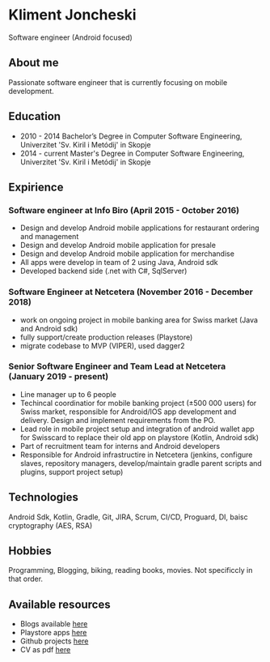 # Kliment Joncheski 
Software engineer (Android focused)

## About me
Passionate software engineer that is currently focusing on mobile development.

## Education
- 2010 - 2014 Bachelor’s Degree in Computer Software Engineering, Univerzitet 'Sv. Kiril i Metódij' in Skopje
- 2014 - current Master's Degree in Computer Software Engineering, Univerzitet 'Sv. Kiril i Metódij' in Skopje

## Expirience

### Software engineer at Info Biro (April 2015 - October 2016)
- Design and develop Android mobile applications for restaurant ordering and management
- Design and develop Android mobile application for presale
- Design and develop Android mobile application for merchandise
- All apps were develop in team of 2 using Java, Android sdk
- Developed backend side (.net with C#, SqlServer)

### Software Engineer at Netcetera (November 2016 - December 2018)
- work on ongoing project in mobile banking area for Swiss market (Java and Android sdk)
- fully support/create production releases (Playstore)
- migrate codebase to MVP (VIPER), used dagger2

### Senior Software Engineer and Team Lead at Netcetera (January 2019 - present)
- Line manager up to 6 people
- Techincal coordinatior for mobile banking project (±500 000 users) for Swiss market, responsible for Android/IOS app development and delivery. Design and implement requirements from the PO.
- Lead role in mobile project setup and integration of android wallet app for Swisscard to replace their old app on playstore (Kotlin, Android sdk)
- Part of recruitment team for interns and Android developers
- Responsible for Android infrastructire in Netcetera (jenkins, configure slaves, repository managers, develop/maintain gradle parent scripts and plugins, support project setup)

## Technologies
Android Sdk, Kotlin, Gradle, Git, JIRA, Scrum, CI/CD, Proguard, DI, baisc cryptography (AES, RSA)

## Hobbies
Programming, Blogging, biking, reading books, movies. Not specificcly in that order.

## Available resources
- Blogs available [here](https://medium.com/@kliment.jonceski) 
- Playstore apps [here](https://play.google.com/store/apps/developer?id=Kliment+Joncheski)
- Github projects [here](https://github.com/kliment-jonceski)
- CV as pdf [here]()
